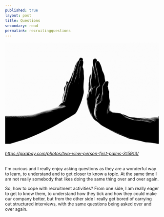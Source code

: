 ```yaml
---
published: true
layout: post
title: Questions
secondary: read
permalink: recruitingquestions
---
```

<img src="/images/hands.jpg" alt="Hands" width="600"/>

###### https://pixabay.com/photos/two-view-person-first-palms-315913/

I'm curious and I really enjoy asking questions as they are a wonderful way to learn, to understand and to get closer to know a topic.
At the same time I am not really somebody that likes doing the same thing over and over again.

So, how to cope with recruitment activities? 
From one side, I am really eager to get to know them, to understand how they tick and how they could make our company better, but from the other side I really get bored of carrying out structured interviews, with the same questions being asked over and over again.





